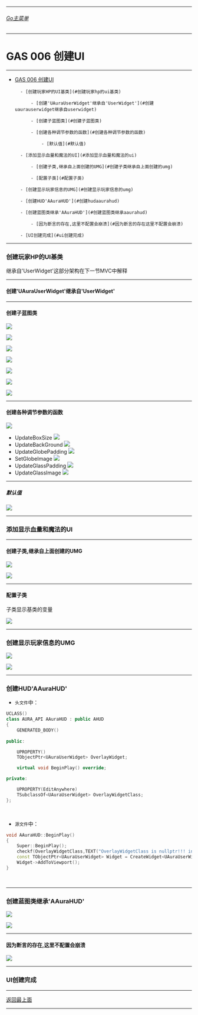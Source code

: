 ___________________________________________________________________________________________
###### [Go主菜单](../MainMenu.md)
___________________________________________________________________________________________
# GAS 006 创建UI


___________________________________________________________________________________________

- [GAS 006 创建UI](#gas-006-创建ui)

		- [创建玩家HP的UI基类](#创建玩家hp的ui基类)

			- [创建'UAuraUserWidget'继承自'UserWidget'](#创建uaurauserwidget继承自userwidget)

			- [创建子蓝图类](#创建子蓝图类)

			- [创建各种调节参数的函数](#创建各种调节参数的函数)

				- [默认值](#默认值)

		- [添加显示血量和魔法的UI](#添加显示血量和魔法的ui)

			- [创建子类,继承自上面创建的UMG](#创建子类继承自上面创建的umg)

			- [配置子类](#配置子类)

		- [创建显示玩家信息的UMG](#创建显示玩家信息的umg)

		- [创建HUD'AAuraHUD'](#创建hudaaurahud)

		- [创建蓝图类继承'AAuraHUD'](#创建蓝图类继承aaurahud)

			- [因为断言的存在,这里不配置会崩溃](#因为断言的存在这里不配置会崩溃)

		- [UI创建完成](#ui创建完成)





___________________________________________________________________________________________

### 创建玩家HP的UI基类
继承自'UserWidget'这部分架构在下一节MVC中解释

___________________________________________________________________________________________

#### 创建'UAuraUserWidget'继承自'UserWidget'

___________________________________________________________________________________________

#### 创建子蓝图类

![](https://github.com/liyunlong618/LiYunLongKnowledgeLibrary/blob/main/UECPP/Models/GAS/GAS_2_Aura/DetailContent/Image/GAS_006/02.png?raw=true)

![](https://github.com/liyunlong618/LiYunLongKnowledgeLibrary/blob/main/UECPP/Models/GAS/GAS_2_Aura/DetailContent/Image/GAS_006/03.png?raw=true)

![](https://github.com/liyunlong618/LiYunLongKnowledgeLibrary/blob/main/UECPP/Models/GAS/GAS_2_Aura/DetailContent/Image/GAS_006/04.png?raw=true)

![](https://github.com/liyunlong618/LiYunLongKnowledgeLibrary/blob/main/UECPP/Models/GAS/GAS_2_Aura/DetailContent/Image/GAS_006/05.png?raw=true)

![](https://github.com/liyunlong618/LiYunLongKnowledgeLibrary/blob/main/UECPP/Models/GAS/GAS_2_Aura/DetailContent/Image/GAS_006/06.png?raw=true)

![](https://github.com/liyunlong618/LiYunLongKnowledgeLibrary/blob/main/UECPP/Models/GAS/GAS_2_Aura/DetailContent/Image/GAS_006/07.png?raw=true)

![](https://github.com/liyunlong618/LiYunLongKnowledgeLibrary/blob/main/UECPP/Models/GAS/GAS_2_Aura/DetailContent/Image/GAS_006/08.png?raw=true)

___________________________________________________________________________________________

#### 创建各种调节参数的函数

![](https://github.com/liyunlong618/LiYunLongKnowledgeLibrary/blob/main/UECPP/Models/GAS/GAS_2_Aura/DetailContent/Image/GAS_006/09.png?raw=true)

+ UpdateBoxSize
![](https://github.com/liyunlong618/LiYunLongKnowledgeLibrary/blob/main/UECPP/Models/GAS/GAS_2_Aura/DetailContent/Image/GAS_006/10.png?raw=true)
+ UpdateBackGround
![](https://github.com/liyunlong618/LiYunLongKnowledgeLibrary/blob/main/UECPP/Models/GAS/GAS_2_Aura/DetailContent/Image/GAS_006/11.png?raw=true)
+ UpdateGlobePadding
![](https://github.com/liyunlong618/LiYunLongKnowledgeLibrary/blob/main/UECPP/Models/GAS/GAS_2_Aura/DetailContent/Image/GAS_006/12.png?raw=true)
+ SetGlobeImage
![](https://github.com/liyunlong618/LiYunLongKnowledgeLibrary/blob/main/UECPP/Models/GAS/GAS_2_Aura/DetailContent/Image/GAS_006/13.png?raw=true)
+ UpdateGlassPadding
![](https://github.com/liyunlong618/LiYunLongKnowledgeLibrary/blob/main/UECPP/Models/GAS/GAS_2_Aura/DetailContent/Image/GAS_006/14.png?raw=true)
+ UpdateGlassImage
![](https://github.com/liyunlong618/LiYunLongKnowledgeLibrary/blob/main/UECPP/Models/GAS/GAS_2_Aura/DetailContent/Image/GAS_006/15.png?raw=true)

___________________________________________________________________________________________

##### 默认值
![](https://github.com/liyunlong618/LiYunLongKnowledgeLibrary/blob/main/UECPP/Models/GAS/GAS_2_Aura/DetailContent/Image/GAS_006/16.png?raw=true)

___________________________________________________________________________________________

### 添加显示血量和魔法的UI
___________________________________________________________________________________________

#### 创建子类,继承自上面创建的UMG

![](https://github.com/liyunlong618/LiYunLongKnowledgeLibrary/blob/main/UECPP/Models/GAS/GAS_2_Aura/DetailContent/Image/GAS_006/17.png?raw=true)

![](https://github.com/liyunlong618/LiYunLongKnowledgeLibrary/blob/main/UECPP/Models/GAS/GAS_2_Aura/DetailContent/Image/GAS_006/18.png?raw=true)

___________________________________________________________________________________________

#### 配置子类
子类显示基类的变量

![](https://github.com/liyunlong618/LiYunLongKnowledgeLibrary/blob/main/UECPP/Models/GAS/GAS_2_Aura/DetailContent/Image/GAS_006/19.png?raw=true)



___________________________________________________________________________________________

### 创建显示玩家信息的UMG

![](https://github.com/liyunlong618/LiYunLongKnowledgeLibrary/blob/main/UECPP/Models/GAS/GAS_2_Aura/DetailContent/Image/GAS_006/20.png?raw=true)

![](https://github.com/liyunlong618/LiYunLongKnowledgeLibrary/blob/main/UECPP/Models/GAS/GAS_2_Aura/DetailContent/Image/GAS_006/21.png?raw=true)

___________________________________________________________________________________________

### 创建HUD'AAuraHUD'

+ `头文件`中：
```cpp
UCLASS()
class AURA_API AAuraHUD : public AHUD
{
	GENERATED_BODY()
	
public:

	UPROPERTY()
	TObjectPtr<UAuraUserWidget> OverlayWidget;

	virtual void BeginPlay() override;

private:

	UPROPERTY(EditAnywhere)
	TSubclassOf<UAuraUserWidget> OverlayWidgetClass;
};
```

&emsp;

+ `源文件`中：
```cpp
void AAuraHUD::BeginPlay()
{
	Super::BeginPlay();
	checkf(OverlayWidgetClass,TEXT("OverlayWidgetClass is nullptr!!! in:	AAuraHUD!!!"));
	const TObjectPtr<UAuraUserWidget> Widget = CreateWidget<UAuraUserWidget>(GetWorld(),OverlayWidgetClass);
	Widget->AddToViewport();
}
```

&emsp;

___________________________________________________________________________________________

### 创建蓝图类继承'AAuraHUD'

![](https://github.com/liyunlong618/LiYunLongKnowledgeLibrary/blob/main/UECPP/Models/GAS/GAS_2_Aura/DetailContent/Image/GAS_006/24.png?raw=true)

![](https://github.com/liyunlong618/LiYunLongKnowledgeLibrary/blob/main/UECPP/Models/GAS/GAS_2_Aura/DetailContent/Image/GAS_006/25.png?raw=true)

___________________________________________________________________________________________

#### 因为断言的存在,这里不配置会崩溃

![](https://github.com/liyunlong618/LiYunLongKnowledgeLibrary/blob/main/UECPP/Models/GAS/GAS_2_Aura/DetailContent/Image/GAS_006/26.png?raw=true)

___________________________________________________________________________________________

### UI创建完成
___________________________________________________________________________________________

[返回最上面](#Go主菜单)

___________________________________________________________________________________________